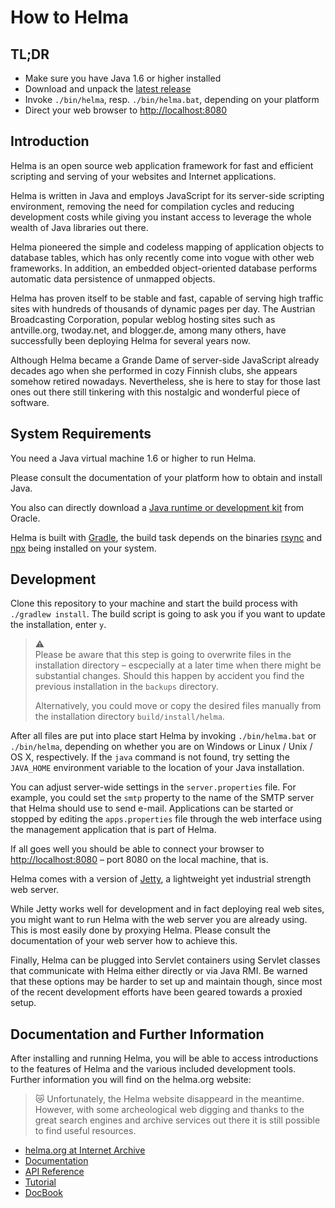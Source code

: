 # How to Helma

## TL;DR

- Make sure you have Java 1.6 or higher installed
- Download and unpack the [latest release](https://github.com/antville/helma/releases)
- Invoke `./bin/helma`, resp. `./bin/helma.bat`, depending on your platform
- Direct your web browser to <http://localhost:8080>

## Introduction

Helma is an open source web application framework for fast and efficient scripting and serving of your websites and Internet applications.

Helma is written in Java and employs JavaScript for its server-side scripting environment, removing the need for compilation cycles and reducing development costs while giving you instant access to leverage the whole wealth of Java libraries out there.

Helma pioneered the simple and codeless mapping of application objects to database tables, which has only recently come into vogue with other web frameworks. In addition, an embedded object-oriented database performs automatic data persistence of unmapped objects.

Helma has proven itself to be stable and fast, capable of serving high traffic sites with hundreds of thousands of dynamic pages per day. The Austrian Broadcasting Corporation, popular weblog hosting sites such as antville.org, twoday.net, and blogger.de, among many others, have successfully been deploying Helma for several years now.

Although Helma became a Grande Dame of server-side JavaScript already decades ago when she performed in cozy Finnish clubs, she appears somehow retired nowadays. Nevertheless, she is here to stay for those last ones out there still tinkering with this nostalgic and wonderful piece of software.

## System Requirements

You need a Java virtual machine 1.6 or higher to run Helma.

Please consult the documentation of your platform how to obtain and install Java.

You also can directly download a [Java runtime or development kit](https://www.oracle.com/java/technologies/javase-downloads.html#javasejdk) from Oracle.

Helma is built with [Gradle](https://gradle.org), the build task depends on the binaries [rsync](https://rsync.samba.org) and [npx](https://www.npmjs.com/package/npx) being installed on your system.

## Development

Clone this repository to your machine and start the build process with `./gradlew install`. The build script is going to ask you if you want to update the installation, enter `y`.

> ⚠  
> Please be aware that this step is going to overwrite files in the installation directory – escpecially at a later time when there might be substantial changes. Should this happen by accident you find the previous installation in the `backups` directory.
>
> Alternatively, you could move or copy the desired files manually from the installation directory `build/install/helma`.

After all files are put into place start Helma by invoking `./bin/helma.bat` or `./bin/helma`, depending on whether you are on Windows or Linux / Unix / OS X, respectively. If the `java` command is not found, try setting the `JAVA_HOME` environment variable to the location of your Java installation.

You can adjust server-wide settings in the `server.properties` file. For example, you could set the `smtp` property to the name of the SMTP server that Helma should use to send e-mail. Applications can be started or stopped by editing the `apps.properties` file through the web interface using the management application that is part of Helma.

If all goes well you should be able to connect your browser to <http://localhost:8080> – port 8080 on the local machine, that is.

Helma comes with a version of [Jetty](http://eclipse.org/jetty/), a lightweight yet industrial strength web server.

While Jetty works well for development and in fact deploying real web sites, you might want to run Helma with the web server you are already using. This is most easily done by proxying Helma. Please consult the documentation of your web server how to achieve this.

Finally, Helma can be plugged into Servlet containers using Servlet classes that communicate with Helma either directly or via Java RMI. Be warned that these options may be harder to set up and maintain though, since most of the recent development efforts have been geared towards a proxied setup.

## Documentation and Further Information

After installing and running Helma, you will be able to access introductions to the features of Helma and the various included development tools. Further information you will find on the helma.org website:

> 😿 Unfortunately, the Helma website disappeard in the meantime. However, with some archeological web digging and thanks to the great search engines and archive services out there it is still possible to find useful resources.

- [helma.org at Internet Archive](http://web.archive.org/web/20180122132315/http://helma.org)
- [Documentation](http://web.archive.org/web/20100530234322/http://helma.org/documentation/)
- [API Reference](https://helma.serverjs.org/reference/)
- [Tutorial](http://web.archive.org/web/20100526182848/http://helma.org/Documentation/Object-Relational+Mapping+Tutorial/)
- [DocBook](http://dev.orf.at/download/helma/documentation/documentation.pdf)
